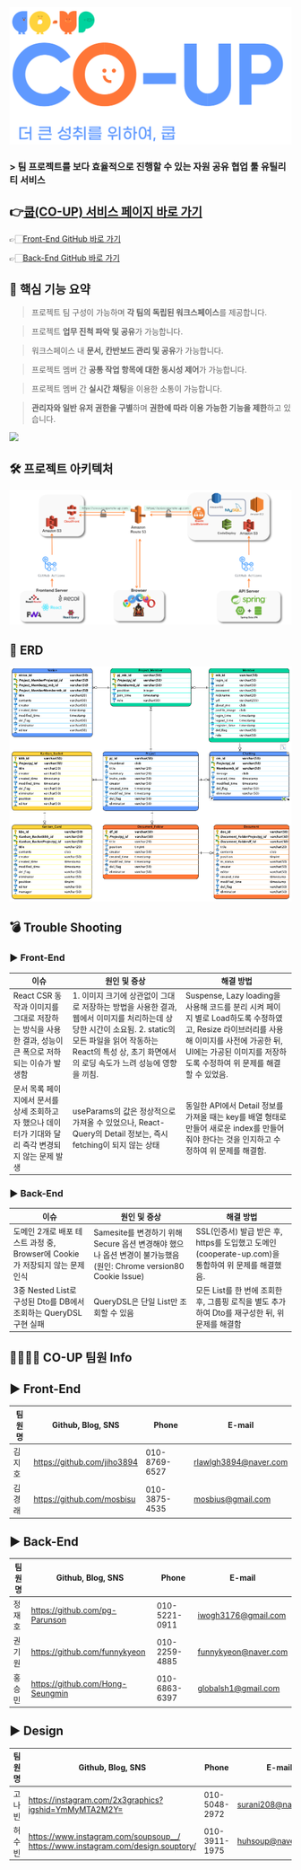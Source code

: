 ![](doc/image/main.png)

### > 팀 프로젝트를 보다 효율적으로 진행할 수 있는 자원 공유 협업 툴 유틸리티 서비스

## 👉[쿱(CO-UP) 서비스 페이지 바로 가기](https://www.cooperate-up.com/)

👉🏻[Front-End GitHub 바로 가기](https://github.com/sparta-team6/CO-UP-TEAM-FE)

👉🏻[Back-End  GitHub 바로 가기](https://github.com/sparta-team6/CO-UP-TEAM-BE)

## 📌 핵심 기능 요약

> 프로젝트 팀 구성이 가능하며 **각 팀의 독립된 워크스페이스**를 제공합니다.
>

> 프로젝트 **업무 진척 파악 및 공유**가 가능합니다.
>

> 워크스페이스 내 **문서, 칸반보드 관리 및 공유**가 가능합니다.
>

> 프로젝트 멤버 간 **공통 작업 항목에 대한 동시성 제어**가 가능합니다.
>

> 프로젝트 멤버 간 **실시간 채팅**을 이용한 소통이 가능합니다.
>

> **관리자와 일반 유저 권한을 구별**하며 **권한에 따라 이용 가능한 기능을 제한**하고 있습니다.
>

![](doc/image/서비스GIF.gif)

## 🛠 프로젝트 아키텍처

![](doc/image/시스템구조.png)

## 🎁 ERD

![](doc/image/db.png)

## 💣 Trouble Shooting

### ▶ Front-End

| 이슈                                                             | 원인 및 증상                                                                                                                                | 해결 방법                                                                                                                                   |
|----------------------------------------------------------------|----------------------------------------------------------------------------------------------------------------------------------------|-----------------------------------------------------------------------------------------------------------------------------------------|
| React CSR 동작과 이미지를 그대로 저장하는 방식을 사용한 결과, 성능이 큰 폭으로 저하되는 이슈가 발생함 | 1. 이미지 크기에 상관없이 그대로 저장하는 방법을 사용한 결과, 웹에서 이미지를 처리하는데 상당한 시간이 소요됨. 2. static의 모든 파일을 읽어 작동하는 React의 특성 상, 초기 화면에서의 로딩 속도가 느려 성능에 영향을 끼침. | Suspense, Lazy loading을 사용해 코드를 분리 시켜 페이지 별로 Load하도록 수정하였고, Resize 라이브러리를 사용해 이미지를 사전에 가공한 뒤, UI에는 가공된 이미지를 저장하도록 수정하여 위 문제를 해결할 수 있었음. |
| 문서 목록 페이지에서 문서를 상세 조회하고자 했으나 데이터가 기대와 달리 즉각 변경되지 않는 문제 발생      | useParams의 값은 정상적으로 가져올 수 있었으나, React-Query의 Detail 정보는, 즉시 fetching이 되지 않는 상태                                                         | 동일한 API에서 Detail 정보를 가져올 때는 key를 배열 형태로 만들어 새로운 index를 만들어 줘야 한다는 것을 인지하고 수정하여 위 문제를 해결함.|
### ▶ Back-End

| 이슈 | 원인 및 증상 | 해결 방법 |
| --- | --- | --- |
| 도메인 2개로 배포 테스트 과정 중, Browser에 Cookie가 저장되지 않는 문제 인식 | Samesite를 변경하기 위해 Secure 옵션 변경해야 했으나 옵션 변경이 불가능했음 (원인: Chrome version80 Cookie Issue) | SSL(인증서) 발급 받은 후, https를 도입했고 도메인(cooperate-up.com)을 통합하여 위 문제를 해결했음. |
| 3중 Nested List로 구성된 Dto를 DB에서 조회하는 QueryDSL 구현 실패 | QueryDSL은 단일 List만 조회할 수 있음 | 모든 List를 한 번에 조회한 후, 그룹핑 로직을 별도 추가하여 Dto를 재구성한 뒤, 위 문제를 해결함 |

## 👨‍👨‍👦‍👦 CO-UP 팀원 Info

## ▶ Front-End

| 팀원명 | Github, Blog, SNS | Phone | E-mail |
| --- | --- | --- | --- |
| 김지호 | https://github.com/jiho3894 | 010-8769-6527 | rlawlgh3894@naver.com |
| 김경래 | https://github.com/mosbisu | 010-3875-4535 | mosbius@gmail.com |

## ▶ Back-End

| 팀원명 | Github, Blog, SNS | Phone | E-mail |
| --- | --- | --- | --- |
| 정재호 | https://github.com/pg-Parunson | 010-5221-0911 | iwogh3176@gmail.com |
| 권기원 | https://github.com/funnykyeon | 010-2259-4885 | funnykyeon@naver.com |
| 홍승민 | https://github.com/Hong-Seungmin | 010-6863-6397 | globalsh1@gmail.com |

## ▶ Design

| 팀원명 | Github, Blog, SNS | Phone | E-mail |
| --- | --- | --- | --- |
| 고나빈 | https://instagram.com/2x3graphics?igshid=YmMyMTA2M2Y= | 010-5048-2972 | surani208@naver.com |
| 허수빈 | https://www.instagram.com/soupsoup__/ https://www.instagram.com/design.souptory/ | 010-3911-1975 | huhsoup@naver.com |